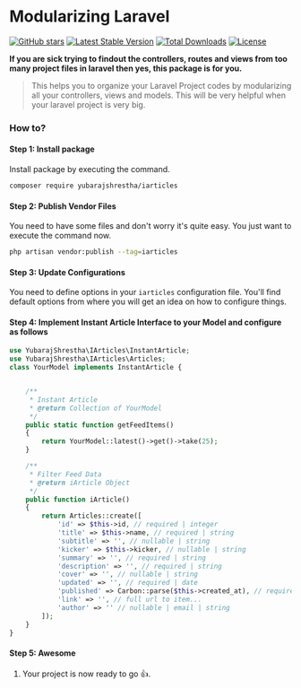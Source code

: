 # Modularizing Laravel

[![GitHub stars](https://img.shields.io/github/stars/yubarajshrestha/laravel-module.svg)](https://github.com/yubarajshrestha/iarticles/stargazers)
[![Latest Stable Version](https://poser.pugx.org/yubarajshrestha/iarticles/v/stable)](https://packagist.org/packages/yubarajshrestha/iarticles)
[![Total Downloads](https://poser.pugx.org/yubarajshrestha/iarticles/downloads)](https://packagist.org/packages/yubarajshrestha/iarticles)
[![License](https://poser.pugx.org/yubarajshrestha/iarticles/license)](https://packagist.org/packages/yubarajshrestha/iarticles)

**If you are sick trying to findout the controllers, routes and views from too many project files in laravel then yes, this package is for you.**

> This helps you to organize your Laravel Project codes by modularizing all your controllers, views and models. This will be very helpful when your laravel project is very big.

### How to?
#### Step 1: Install package

Install package by executing the command.

```bash
composer require yubarajshrestha/iarticles
```

#### Step 2: Publish Vendor Files
You need to have some files and don't worry it's quite easy. You just want to execute the command now.

```bash
php artisan vendor:publish --tag=iarticles
```

#### Step 3: Update Configurations
You need to define options in your `iarticles` configuration file. You'll find default options from where you will get an idea on how to configure things.

#### Step 4: Implement Instant Article Interface to your Model and configure as follows
```php
use YubarajShrestha\IArticles\InstantArticle;
use YubarajShrestha\IArticles\Articles;
class YourModel implements InstantArticle {


	/** 
	 * Instant Article
	 * @return Collection of YourModel
	 */
    public static function getFeedItems()
    {
        return YourModel::latest()->get()->take(25);
    }

    /** 
     * Filter Feed Data
     * @return iArticle Object
     */
    public function iArticle()
    {
        return Articles::create([
            'id' => $this->id, // required | integer
            'title' => $this->name, // required | string
            'subtitle' => '', // nullable | string
            'kicker' => $this->kicker, // nullable | string
            'summary' => '', // required | string
            'description' => '', // required | string
            'cover' => '', // nullable | string
            'updated' => '', // required | date
            'published' => Carbon::parse($this->created_at), // required | date
            'link' => '', // full url to item...
            'author' => '' // nullable | email | string
        ]);
    }
}
```

#### Step 5: Awesome
1. Your project is now ready to go :+1:.